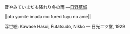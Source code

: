 音やみていまだも降れり冬の雨
—[日野草城](https://ja.wikipedia.org/wiki/日野草城)

||oto yamite imada mo fureri fuyu no ame||

浮世絵: Kawase Hasui, Futatsudo, Nikko — 日光二ツ堂, 1929